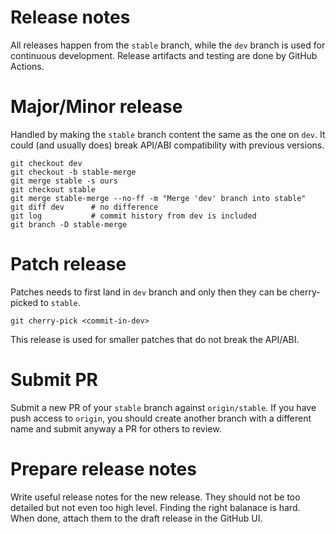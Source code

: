 Release notes
===============

All releases happen from the `stable` branch, while the `dev` branch is used for
continuous development. Release artifacts and testing are done by GitHub
Actions.

# Major/Minor release
Handled by making the `stable` branch content the same as the one on `dev`. It
could (and usually does) break API/ABI compatibility with previous versions.

    git checkout dev
    git checkout -b stable-merge
    git merge stable -s ours
    git checkout stable
    git merge stable-merge --no-ff -m "Merge 'dev' branch into stable"
    git diff dev      # no difference
    git log           # commit history from dev is included
    git branch -D stable-merge

# Patch release
Patches needs to first land in `dev` branch and only then they can be
cherry-picked to `stable`.

    git cherry-pick <commit-in-dev>

This release is used for smaller patches that do not break the API/ABI.

# Submit PR
Submit a new PR of your `stable` branch against `origin/stable`. If you have
push access to `origin`, you should create another branch with a different name
and submit anyway a PR for others to review.

# Prepare release notes
Write useful release notes for the new release. They should not be too detailed
but not even too high level. Finding the right balanace is hard. When done,
attach them to the draft release in the GitHub UI.
